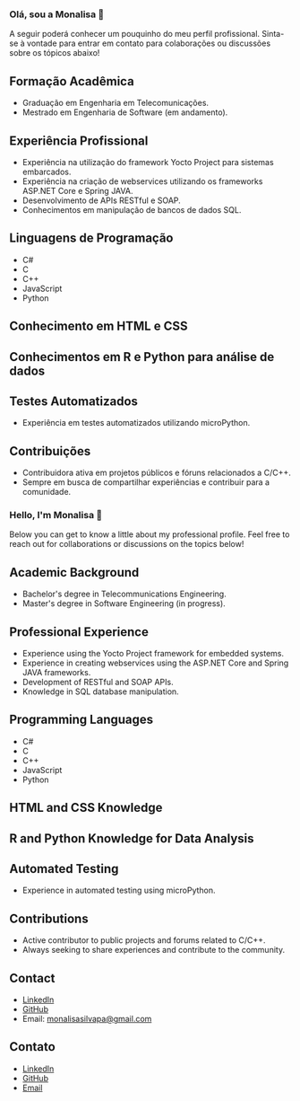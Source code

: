 ### Olá, sou a Monalisa 👋

A seguir poderá conhecer um pouquinho do meu perfil profissional. 
Sinta-se à vontade para entrar em contato para colaborações ou discussões sobre os tópicos abaixo!

## Formação Acadêmica
- Graduação em Engenharia em Telecomunicações.
- Mestrado em Engenharia de Software (em andamento).

## Experiência Profissional
- Experiência na utilização do framework Yocto Project para sistemas embarcados.
- Experiência na criação de webservices utilizando os frameworks ASP.NET Core e Spring JAVA.
- Desenvolvimento de APIs RESTful e SOAP.
- Conhecimentos em manipulação de bancos de dados SQL.

## Linguagens de Programação
- C#
- C
- C++
- JavaScript
- Python

## Conhecimento em HTML e CSS

## Conhecimentos em R e Python para análise de dados

## Testes Automatizados
- Experiência em testes automatizados utilizando microPython.

## Contribuições
- Contribuidora ativa em projetos públicos e fóruns relacionados a C/C++.
- Sempre em busca de compartilhar experiências e contribuir para a comunidade.

### Hello, I'm Monalisa 👋

Below you can get to know a little about my professional profile.
Feel free to reach out for collaborations or discussions on the topics below!

## Academic Background
- Bachelor's degree in Telecommunications Engineering.
- Master's degree in Software Engineering (in progress).

## Professional Experience
- Experience using the Yocto Project framework for embedded systems.
- Experience in creating webservices using the ASP.NET Core and Spring JAVA frameworks.
- Development of RESTful and SOAP APIs.
- Knowledge in SQL database manipulation.

## Programming Languages
- C#
- C
- C++
- JavaScript
- Python

## HTML and CSS Knowledge

## R and Python Knowledge for Data Analysis

## Automated Testing
- Experience in automated testing using microPython.

## Contributions
- Active contributor to public projects and forums related to C/C++.
- Always seeking to share experiences and contribute to the community.

## Contact
- [LinkedIn](https://www.linkedin.com/in/monalisa-conceição-silva/)
- [GitHub](https://github.com/monahsilva)
- Email: monalisasilvapa@gmail.com


## Contato
- [LinkedIn](https://www.linkedin.com/in/monalisa-conceição-silva/)
- [GitHub](https://github.com/monahsilva)
- [Email](monalisasilvapa@gmail.com)

